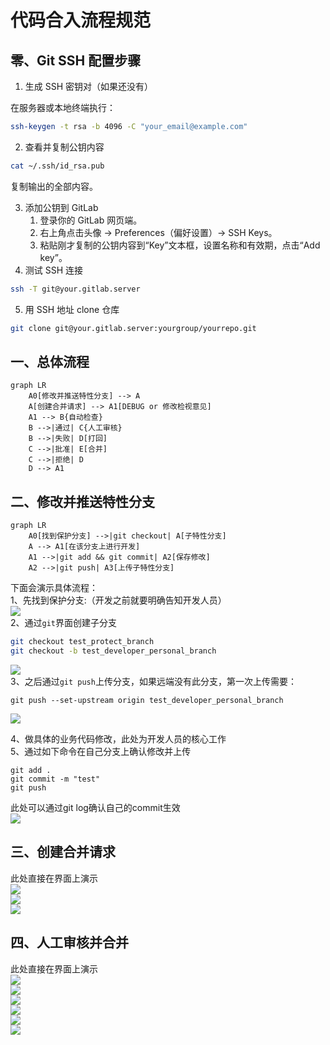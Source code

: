 # 代码合入流程规范
## 零、Git SSH 配置步骤

1. 生成 SSH 密钥对（如果还没有）

在服务器或本地终端执行：
```sh
ssh-keygen -t rsa -b 4096 -C "your_email@example.com"
```
2. 查看并复制公钥内容
```sh
cat ~/.ssh/id_rsa.pub
```
复制输出的全部内容。

3. 添加公钥到 GitLab
    1. 登录你的 GitLab 网页端。
    2. 右上角点击头像 → Preferences（偏好设置）→ SSH Keys。
    3. 粘贴刚才复制的公钥内容到“Key”文本框，设置名称和有效期，点击“Add key”。
4. 测试 SSH 连接
```sh
ssh -T git@your.gitlab.server
```
5. 用 SSH 地址 clone 仓库
```sh
git clone git@your.gitlab.server:yourgroup/yourrepo.git
```
## 一、总体流程
```mermaid
graph LR
    A0[修改并推送特性分支] --> A
    A[创建合并请求] --> A1[DEBUG or 修改检视意见]
    A1 --> B{自动检查}
    B -->|通过| C{人工审核}
    B -->|失败| D[打回]
    C -->|批准| E[合并]
    C -->|拒绝| D
    D --> A1
```
## 二、修改并推送特性分支
```mermaid
graph LR
    A0[找到保护分支] -->|git checkout| A[子特性分支]
    A --> A1[在该分支上进行开发]
    A1 -->|git add && git commit| A2[保存修改]
    A2 -->|git push| A3[上传子特性分支]
```
下面会演示具体流程：<br>
1、先找到保护分支:（开发之前就要明确告知开发人员）<br>
![](../images/CodeMergingProcess/findProtectBranch.png)<br>
2、通过`git`界面创建子分支<br>
```sh
git checkout test_protect_branch
git checkout -b test_developer_personal_branch
```
![](../images/CodeMergingProcess/checkoutNewBranch.png)<br>
3、之后通过`git push`上传分支，如果远端没有此分支，第一次上传需要：
```
git push --set-upstream origin test_developer_personal_branch
```
![](../images/CodeMergingProcess/gitpush.png)<br>

4、做具体的业务代码修改，此处为开发人员的核心工作<br>
5、通过如下命令在自己分支上确认修改并上传
```
git add .
git commit -m "test"
git push
```
此处可以通过git log确认自己的commit生效<br>
![](../images/CodeMergingProcess/gitlog.png)<br>

## 三、创建合并请求
此处直接在界面上演示<br>
![](../images/CodeMergingProcess/createNewMr.png)<br>
![](../images/CodeMergingProcess/SelectBranch.png)<br>
![](../images/CodeMergingProcess/createMR2.png)<br>

## 四、人工审核并合并
此处直接在界面上演示<br>
![](../images/CodeMergingProcess/checkMR.png)<br>
![](../images/CodeMergingProcess/checkMR1.png)<br>
![](../images/CodeMergingProcess/checkMR2.png)<br>
![](../images/CodeMergingProcess/checkMR3.png)<br>
![](../images/CodeMergingProcess/checkMR4.png)<br>
![](../images/CodeMergingProcess/checkMR5.png)<br>